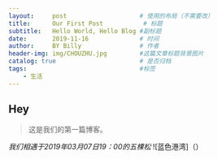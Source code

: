 ```yaml
---
layout:     post                    # 使用的布局（不需要改）
title:      Our First Post           # 标题 
subtitle:   Hello World, Hello Blog #副标题
date:       2019-11-16              # 时间
author:     BY Billy                # 作者
header-img: img/CHOUZHU.jpg         #这篇文章标题背景图片
catalog: true                       # 是否归档
tags:                               #标签
    - 生活
---
```


## Hey
>这是我们的第一篇博客。


*我们相遇于2019年03月07日19：00的五棵松*
![蓝色港湾]（）
